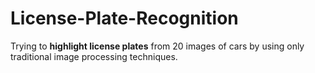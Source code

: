 # License-Plate-Recognition
Trying to **highlight license plates** from 20 images of cars by using only traditional image processing techniques.
